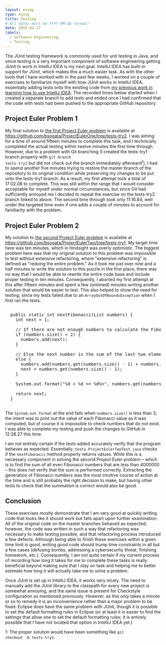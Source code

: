 ```yaml
---
layout: essay
type: essay
title: Testing
# All dates must be YYYY-MM-DD format!
date: 2015-02-17
labels:
  - Software Engineering
  - Testing
---
```


The JUnit testing framework is commonly used for unit testing in Java, and since testing is a very important component of software engineering getting JUnit to work in IntelliJ IDEA is my next goal.  IntelliJ IDEA has built-in support for JUnit, which makes this a much easier task.  As with the other tools that I have worked with in the past few weeks, I worked on a couple of exercises to familiarize myself with how JUnit works in IntelliJ IDEA, essentially adding tests onto the existing code from [my previous work in learning how to use IntelliJ IDEA](/essays/intellij-idea-and-volcanoes).  The recorded times below started when I created a separate branch to add tests and ended once I had confirmed that the code with tests had been pushed to the appropriate GitHub repository.

## Project Euler Problem 1
My final solution to [the first Project Euler problem](https://projecteuler.net/problem=1) is available at <https://github.com/bsogata/ProjectEulerOne/tree/tests-try2>.  I was aiming for a time of around fifteen minutes to complete this task, and I technically completed the actual testing within twelve minutes the first time through.  However, due to a problem with Git branching (I created the tests-try1 branch properly with <code>git branch tests-try1</code> but did not check out the branch immediately afterward<sup>1</sup>), I had to spend another five minutes trying to restore the master branch of the repository to its original condition while preserving my changes to be put onto the tests-try1 branch.  As a result, my first attempt took a total of 17:02.08 to complete.  This was still within the range that I would consider acceptable for myself under normal circumstances, but since Git had sufficiently annoyed me I decided to repeat the exercise on the tests-try2 branch linked to above.  The second time through took only 11:16.84, well under the targeted time even if one adds a couple of minutes to account for familiarity with the problem.

## Project Euler Problem 2
My solution to [the second Project Euler problem](https://projecteuler.net/problem=2) is available at <https://github.com/bsogata/ProjectEulerTwo/tree/tests-try1>.  My target time here was ten minutes, which in hindsight was overly optimistic.  The biggest problem here was that my original solution to this problem was impossible to test without extensive refactoring, where "extensive refactoring" is defined as "redoing the entire problem."  As it took me just over nine and a half minutes to write the solution to this puzzle in the first place, there was no way that I would be able to rewrite the entire code base and include proper testing in ten minutes.  Consequently, I aborted my first attempt at this after fifteen minutes and spent a few (untimed) minutes writing another solution that would be easier to test.  This also helped to show the need for testing, since my tests failed due to an <code>ArrayOutOfBoundsException</code> when I first ran the tests.

<pre>

  public static int nextFibonacci(List<Integer> numbers) {
    int next = 1;
    
    // If there are not enough numbers to calculate the Fibonacci sequence, add 1 to the list
    if (numbers.size() < 2) { 
      numbers.add(next);
    }
    
    // Else the next number is the sum of the last two elements in the list 
    else {
      numbers.add(numbers.get(numbers.size() - 1) + numbers.get(numbers.size() - 2));
      next = numbers.get(numbers.size() - 1);
    }

    System.out.format("%d + %d == %d%n", numbers.get(numbers.size() - 3), numbers.get(numbers.size() - 2), numbers.get(numbers.size() - 1));

    return next;
  }
  
</pre>

The <code>System.out.format</code> at the end fails when <code>numbers.size()</code> is less than 3; the intent was to print out the value of each Fibonacci value as it was computed, but of course it is impossible to check numbers that do not exist.  I was able to complete my testing and push the changes to GitHub in 12:28.27 this time.

I am not entirely certain if the tests added accurately verify that the program behaves as expected.  Essentially, <code>tests.ProjectEulerTwoTest.java</code> checks if the <code>nextFibonacci</code> method properly returns values.  While this is a necessary component in solving the second Project Euler problem – which is to find the sum of all even Fibonacci numbers that are less than 4000000 – this does not verify that the sum is performed correctly.  Extracting the generation of Fibonacci numbers was the most intuitive course of action at the time and is still probably the right decision to make, but having other tests to check that the summation is correct would also be good.

## Conclusion
These exercises mostly demonstrate that I am very good at quickly writing code that looks like it should work but falls apart upon further examination.  All of the original code on the master branches behaved as expected; however, the code was written in such a way that refactoring was necessary to make testing possible, and that refactoring process introduced a few defects.  Although being able to finish these exercises within a given time limit is good, writing good code should trump time constraints in all but a few cases (defusing bombs, addressing a cybersecurity threat, finishing homework, etc.).  Consequently, I am not quite certain if my current process of recording how long it takes for me to complete these tasks is really beneficial beyond making sure that I stay on task and helping me to better estimate how long it will actually take me to solve a problem.

Once JUnit is set up in IntelliJ IDEA, it works very nicely.  The need to manually add the JUnit library to the classpath for every new project is somewhat annoying, and the same issue is present for Checkstyle configuration as mentioned previously.  However, as this only takes a minute or so to remedy it is an inconvenience rather than a major problem to be fixed.  Eclipse does have the same problem with JUnit, though it is possible to set the default formatting rules in Eclipse (or at least it is easier to find the settings that allow one to set the default formatting rules; it is entirely possible that I have not located that option in IntelliJ IDEA yet.)

1: The proper solution would have been something like <code>git checkout -b tests-try1</code>.